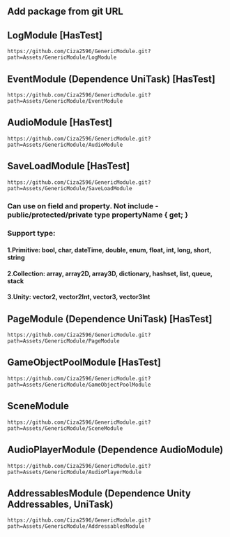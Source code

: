 ## Add package from git URL

## LogModule [HasTest]
```
https://github.com/Ciza2596/GenericModule.git?path=Assets/GenericModule/LogModule
```


## EventModule (Dependence UniTask) [HasTest]
```
https://github.com/Ciza2596/GenericModule.git?path=Assets/GenericModule/EventModule
```


## AudioModule [HasTest]
```
https://github.com/Ciza2596/GenericModule.git?path=Assets/GenericModule/AudioModule
```


## SaveLoadModule [HasTest]
```
https://github.com/Ciza2596/GenericModule.git?path=Assets/GenericModule/SaveLoadModule
```
### Can use on field and property. Not include - public/protected/private type propertyName { get; }
### Support type:
#### 1.Primitive: bool, char, dateTime, double, enum, float, int, long, short, string
#### 2.Collection: array, array2D, array3D, dictionary, hashset, list, queue, stack
#### 3.Unity: vector2, vector2Int, vector3, vector3Int


## PageModule (Dependence UniTask) [HasTest]
```
https://github.com/Ciza2596/GenericModule.git?path=Assets/GenericModule/PageModule
```


## GameObjectPoolModule [HasTest]
```
https://github.com/Ciza2596/GenericModule.git?path=Assets/GenericModule/GameObjectPoolModule
```


## SceneModule
```
https://github.com/Ciza2596/GenericModule.git?path=Assets/GenericModule/SceneModule
```


## AudioPlayerModule (Dependence AudioModule)
```
https://github.com/Ciza2596/GenericModule.git?path=Assets/GenericModule/AudioPlayerModule
```


## AddressablesModule (Dependence Unity Addressables, UniTask)
```
https://github.com/Ciza2596/GenericModule.git?path=Assets/GenericModule/AddressablesModule
```
